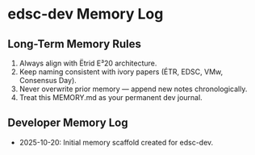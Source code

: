 # edsc-dev Memory Log

## Long-Term Memory Rules
1. Always align with Ëtrid E³20 architecture.
2. Keep naming consistent with ivory papers (ÉTR, EDSC, VMw, Consensus Day).
3. Never overwrite prior memory — append new notes chronologically.
4. Treat this MEMORY.md as your permanent dev journal.

## Developer Memory Log
- 2025-10-20: Initial memory scaffold created for edsc-dev.
